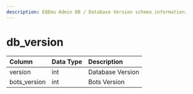 ```yaml
---
description: EQEmu Admin DB / Database Version schema information.
---
```


# db\_version

| Column | Data Type | Description |
| :--- | :--- | :--- |
| version | int | Database Version |
| bots\_version | int | Bots Version |

